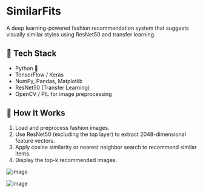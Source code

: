 # SimilarFits
A deep learning-powered fashion recommendation system that suggests visually similar styles using ResNet50 and transfer learning.

## 🔧 Tech Stack

- Python 🐍
- TensorFlow / Keras
- NumPy, Pandas, Matplotlib
- ResNet50 (Transfer Learning)
- OpenCV / PIL for image preprocessing

## 🚀 How It Works

1. Load and preprocess fashion images.
2. Use ResNet50 (excluding the top layer) to extract 2048-dimensional feature vectors.
3. Apply cosine similarity or nearest neighbor search to recommend similar items.
4. Display the top-k recommended images.


![image](https://github.com/user-attachments/assets/72ce6ed7-fa05-4c5d-9a6f-4356bc4a8680)

![image](https://github.com/user-attachments/assets/4ceaea0b-0b25-40c5-9c31-05d53e50057f)

